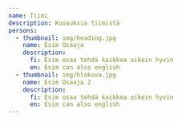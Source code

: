 ```yaml
---
name: Tiimi
description: Kuvauksia tiimistä
persons:
  - thumbnail: img/heading.jpg
    name: Esim Osaaja
    description:
      fi: Esim osaa tehdä kaikkea oikein hyvin
      en: Esim can also english
  - thumbnail: img/hlokuva.jpg
    name: Esim Osaaja 2
    description:
      fi: Esim osaa tehdä kaikkea oikein hyvin
      en: Esim can also english
---
```

